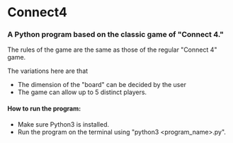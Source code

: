 # Connect4
### A Python program based on the classic game of "Connect 4."
The rules of the game are the same as those of the regular "Connect 4" game.  

The variations here are that 
- The dimension of the "board" can be decided by the user
- The game can allow up to 5 distinct players.  
 

#### How to run the program:
- Make sure Python3 is installed.
- Run the program on the terminal using "python3 <program_name>.py".
